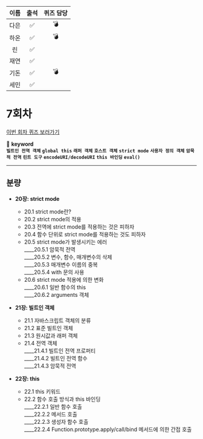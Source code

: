 |이름|출석|퀴즈 담당|
|:--:|:--:|:--:|
|다은|✅|💣|
|하온|✅|💣|
|린|✅||
|재연|✅||
|기돈|✅|💣|
|세민|✅||

# 7회차
<a href="https://github.com/ooheunda/how-to-enjoy/issues/7">이번 회차 퀴즈 보러가기</a>  

📌 **keyword**  
    **`빌트인 전역 객체`** **`global this`** **`래퍼 객체`** **`호스트 객체`** **`strict mode`** **`사용자 정의 객체`** **`암묵적 전역`** **`린트 도구`** **`encodeURI/decodeURI`** **`this 바인딩`** **`eval()`**
<hr> 
  

## 분량

- **20장: strict mode**
  - 20.1 strict mode란?
  - 20.2 strict mode의 적용
  - 20.3 전역에 strict mode를 적용하는 것은 피하자
  - 20.4 함수 단위로 strict mode를 적용하는 것도 피하자
  - 20.5 strict mode가 발생시키는 에러  
    ____20.5.1 암묵적 전역  
    ____20.5.2 변수, 함수, 매개변수의 삭제  
    ____20.5.3 매개변수 이름의 중복  
    ____20.5.4 with 문의 사용  
  - 20.6 strict mode 적용에 의한 변화  
    ____20.6.1 일반 함수의 this  
    ____20.6.2 arguments 객체  

- **21장: 빌트인 객체**
  - 21.1 자바스크립트 객체의 분류
  - 21.2 표준 빌트인 객체
  - 21.3 원시값과 래퍼 객체
  - 21.4 전역 객체  
    ____21.4.1 빌트인 전역 프로퍼티  
    ____21.4.2 빌트인 전역 함수  
    ____21.4.3 암묵적 전역  

- **22장: this**
  - 22.1 this 키워드
  - 22.2 함수 호출 방식과 this 바인딩  
    ____22.2.1 일반 함수 호출  
    ____22.2.2 메서드 호출  
    ____22.2.3 생성자 함수 호출  
    ____22.2.4 Function.prototype.apply/call/bind 메서드에 의한 간접 호출
